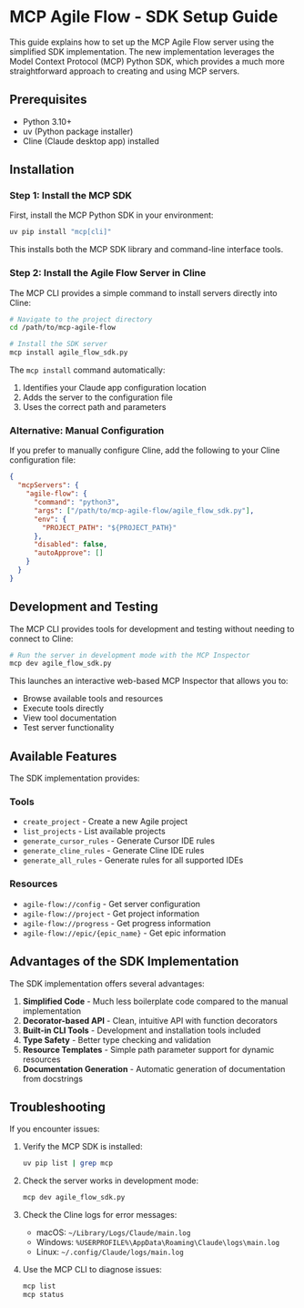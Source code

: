 # MCP Agile Flow - SDK Setup Guide

This guide explains how to set up the MCP Agile Flow server using the simplified SDK implementation. The new implementation leverages the Model Context Protocol (MCP) Python SDK, which provides a much more straightforward approach to creating and using MCP servers.

## Prerequisites

- Python 3.10+
- uv (Python package installer)
- Cline (Claude desktop app) installed

## Installation

### Step 1: Install the MCP SDK

First, install the MCP Python SDK in your environment:

```bash
uv pip install "mcp[cli]"
```

This installs both the MCP SDK library and command-line interface tools.

### Step 2: Install the Agile Flow Server in Cline

The MCP CLI provides a simple command to install servers directly into Cline:

```bash
# Navigate to the project directory
cd /path/to/mcp-agile-flow

# Install the SDK server
mcp install agile_flow_sdk.py
```

The `mcp install` command automatically:
1. Identifies your Claude app configuration location
2. Adds the server to the configuration file
3. Uses the correct path and parameters

### Alternative: Manual Configuration

If you prefer to manually configure Cline, add the following to your Cline configuration file:

```json
{
  "mcpServers": {
    "agile-flow": {
      "command": "python3",
      "args": ["/path/to/mcp-agile-flow/agile_flow_sdk.py"],
      "env": {
        "PROJECT_PATH": "${PROJECT_PATH}"
      },
      "disabled": false,
      "autoApprove": []
    }
  }
}
```

## Development and Testing

The MCP CLI provides tools for development and testing without needing to connect to Cline:

```bash
# Run the server in development mode with the MCP Inspector
mcp dev agile_flow_sdk.py
```

This launches an interactive web-based MCP Inspector that allows you to:
- Browse available tools and resources
- Execute tools directly
- View tool documentation
- Test server functionality

## Available Features

The SDK implementation provides:

### Tools
- `create_project` - Create a new Agile project
- `list_projects` - List available projects
- `generate_cursor_rules` - Generate Cursor IDE rules
- `generate_cline_rules` - Generate Cline IDE rules
- `generate_all_rules` - Generate rules for all supported IDEs

### Resources
- `agile-flow://config` - Get server configuration
- `agile-flow://project` - Get project information
- `agile-flow://progress` - Get progress information
- `agile-flow://epic/{epic_name}` - Get epic information

## Advantages of the SDK Implementation

The SDK implementation offers several advantages:

1. **Simplified Code** - Much less boilerplate code compared to the manual implementation
2. **Decorator-based API** - Clean, intuitive API with function decorators
3. **Built-in CLI Tools** - Development and installation tools included
4. **Type Safety** - Better type checking and validation
5. **Resource Templates** - Simple path parameter support for dynamic resources
6. **Documentation Generation** - Automatic generation of documentation from docstrings

## Troubleshooting

If you encounter issues:

1. Verify the MCP SDK is installed:
   ```bash
   uv pip list | grep mcp
   ```

2. Check the server works in development mode:
   ```bash
   mcp dev agile_flow_sdk.py
   ```

3. Check the Cline logs for error messages:
   - macOS: `~/Library/Logs/Claude/main.log`
   - Windows: `%USERPROFILE%\AppData\Roaming\Claude\logs\main.log`
   - Linux: `~/.config/Claude/logs/main.log`

4. Use the MCP CLI to diagnose issues:
   ```bash
   mcp list
   mcp status
   ```
